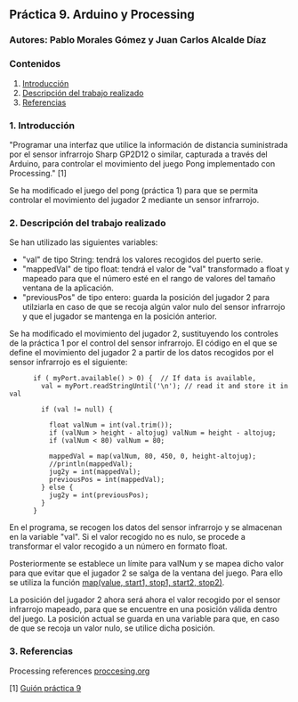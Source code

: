 ## Práctica 9. Arduino y Processing
### Autores: Pablo Morales Gómez y Juan Carlos Alcalde Díaz

### Contenidos

1. [Introducción](#introduccion)
2. [Descripción del trabajo realizado](#descripcion-trabajo)
3. [Referencias](#referencias)

### 1. Introducción <a name="introduccion"/>
"Programar una interfaz que utilice la información de distancia suministrada por el sensor infrarrojo Sharp GP2D12 o similar, capturada a través del Arduino, para controlar el movimiento del juego Pong implementado con Processing." [1]

Se ha modificado el juego del pong (práctica 1) para que se permita controlar el movimiento del jugador 2 mediante un sensor infrarrojo.

### 2. Descripción del trabajo realizado <a name="descripcion-trabajo"/>

Se han utilizado las siguientes variables:
- "val" de tipo String: tendrá los valores recogidos del puerto serie.
- "mappedVal" de tipo float: tendrá el valor de "val" transformado a float y mapeado para que el número esté en el rango de valores del tamaño ventana de la aplicación.
- "previousPos" de tipo entero: guarda la posición del jugador 2 para utilziarla en caso de que se recoja algún valor nulo del sensor infrarrojo y que el jugador se mantenga en la posición anterior.

Se ha modificado el movimiento del jugador 2, sustituyendo los controles de la práctica 1 por el control del sensor infrarrojo.
El código en el que se define el movimiento del jugador 2 a partir de los datos recogidos por el sensor infrarrojo es el siguiente:
```
      if ( myPort.available() > 0) {  // If data is available,
        val = myPort.readStringUntil('\n'); // read it and store it in val

        if (val != null) {

          float valNum = int(val.trim());
          if (valNum > height - altojug) valNum = height - altojug;
          if (valNum < 80) valNum = 80;

          mappedVal = map(valNum, 80, 450, 0, height-altojug);
          //println(mappedVal);
          jug2y = int(mappedVal);
          previousPos = int(mappedVal);
        } else {
          jug2y = int(previousPos);
        }
      }
 ```

En el programa, se recogen los datos del sensor infrarrojo y se almacenan en la variable "val". Si el valor recogido no es nulo, se procede a transformar el valor recogido a un número en formato float. 

Posteriormente se establece un límite para valNum y se mapea dicho valor para que evitar que el jugador 2 se salga de la ventana del juego. Para ello se utiliza la función [map(value, start1, stop1, start2, stop2)](https://processing.org/reference/map_.html).

La posición del jugador 2 ahora será ahora el valor recogido por el sensor infrarrojo mapeado, para que se encuentre en una posición válida dentro del juego. La posición actual se guarda en una variable para que, en caso de que se recoja un valor nulo, se utilice dicha posición.

### 3. Referencias <a name="referencias"></a>
Processing references [proccesing.org](https://processing.org/reference/)

[1] [Guión práctica 9](https://github.com/otsedom/otsedom.github.io/tree/main/CIU/P9)
